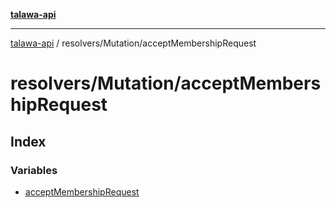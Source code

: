 [**talawa-api**](../../../README.md)

***

[talawa-api](../../../modules.md) / resolvers/Mutation/acceptMembershipRequest

# resolvers/Mutation/acceptMembershipRequest

## Index

### Variables

- [acceptMembershipRequest](variables/acceptMembershipRequest.md)
